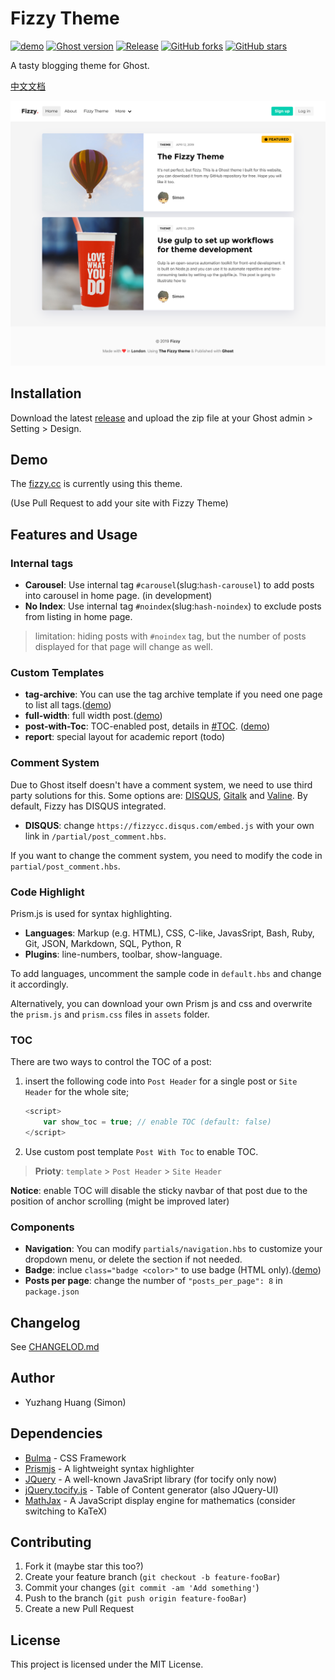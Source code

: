 # Fizzy Theme

[![demo](https://img.shields.io/badge/Demo-online-yellow.svg)](https://fizzy.cc/)
[![Ghost version](https://img.shields.io/badge/Ghost->=2.x-brightgreen.svg)](https://github.com/TryGhost/Ghost)
[![Release](https://img.shields.io/github/release/huangyuzhang/Fizzy-Theme.svg)](https://github.com/huangyuzhang/Fizzy-Theme/)
[![GitHub forks](https://img.shields.io/github/forks/huangyuzhang/Fizzy-Theme.svg)](https://github.com/huangyuzhang/Fizzy-Theme/network)
[![GitHub stars](https://img.shields.io/github/stars/huangyuzhang/Fizzy-Theme.svg?style=social&label=Star)](https://github.com/huangyuzhang/Fizzy-Theme/stargazers)

A tasty blogging theme for Ghost.

[中文文档](https://github.com/huangyuzhang/Fizzy-Theme/blob/master/README-zh.md)

![](./fizzy-theme-screenshot.png)

## Installation

Download the latest [release](https://github.com/huangyuzhang/fizzy-theme/releases/) and upload the zip file at your Ghost admin > Setting > Design.

## Demo

The [fizzy.cc](https://fizzy.cc) is currently using this theme.

(Use Pull Request to add your site with Fizzy Theme)

## Features and Usage

### Internal tags
- **Carousel**: Use internal tag `#carousel`(slug:`hash-carousel`) to add posts into carousel in home page. (in development)
- **No Index**: Use internal tag `#noindex`(slug:`hash-noindex`) to exclude posts from listing in home page. 
> limitation: hiding posts with `#noindex` tag, but the number of posts displayed for that page will change as well.

### Custom Templates
- **tag-archive**: You can use the tag archive template if you need one page to list all tags.([demo](https://fizzy.cc/tag/))
- **full-width**: full width post.([demo](https://fizzy.cc/fizzy-theme/))
- **post-with-Toc**: TOC-enabled post, details in [#TOC](#toc). ([demo](https://fizzy.cc/fizzy-theme/))
- **report**: special layout for academic report (todo)

### Comment System
Due to Ghost itself doesn't have a comment system, we need to use third party solutions for this. Some options are: [DISQUS][disqus], [Gitalk][gitalk] and [Valine][valine]. By default, Fizzy has DISQUS integrated.
- **DISQUS**: change `https://fizzycc.disqus.com/embed.js` with your own link in `/partial/post_comment.hbs`.

If you want to change the comment system, you need to modify the code in `partial/post_comment.hbs`.

### Code Highlight
Prism.js is used for syntax highlighting.
  - **Languages**: Markup (e.g. HTML), CSS, C-like, JavasSript, Bash, Ruby, Git, JSON, Markdown, SQL, Python, R
  - **Plugins**: line-numbers, toolbar, show-language.

To add languages, uncomment the sample code in `default.hbs` and change it accordingly.

Alternatively, you can download your own Prism js and css and overwrite the `prism.js` and `prism.css` files in `assets` folder.

### TOC
There are two ways to control the TOC of a post:
1. insert the following code into `Post Header` for a single post or `Site Header` for the whole site;
    ```javascript
    <script>
        var show_toc = true; // enable TOC (default: false)
    </script>
    ```
2. Use custom post template `Post With Toc` to enable TOC. 
> **Prioty**: `template` > `Post Header` > `Site Header`

**Notice**: enable TOC will disable the sticky navbar of that post due to the position of anchor scrolling (might be improved later)

### Components
- **Navigation**: You can modify `partials/navigation.hbs` to customize your dropdown menu, or delete the section if not needed.
- **Badge**: inclue `class="badge <color>"` to use badge (HTML only).([demo](https://fizzy.cc/fizzy-theme/#badge))
- **Posts per page**: change the number of `"posts_per_page": 8` in `package.json`

## Changelog

See [CHANGELOD.md](https://github.com/huangyuzhang/Fizzy-Theme/blob/master/CHANGELOG.md)

## Author

- Yuzhang Huang (Simon)

## Dependencies

- [Bulma][bulma] - CSS Framework
- [Prismjs][prismjs] - A lightweight syntax highlighter
- [JQuery][jquery] - A well-known JavaSript library (for tocify only now)
- [jQuery.tocify.js][tocify] - Table of Content generator (also JQuery-UI)
- [MathJax][mathjax] - A JavaScript display engine for mathematics (consider switching to KaTeX)

## Contributing

1. Fork it (maybe star this too?)
2. Create your feature branch (`git checkout -b feature-fooBar`)
3. Commit your changes (`git commit -am 'Add something'`)
4. Push to the branch (`git push origin feature-fooBar`)
5. Create a new Pull Request


## License

This project is licensed under the MIT License.

[bulma]: https://bulma.io/
[prismjs]: https://prismjs.com/
[jquery]: https://jquery.com/
[tocify]: http://gregfranko.com/jquery.tocify.js/
[mathjax]: https://www.mathjax.org/
[disqus]: https://disqus.com/
[gitalk]: https://github.com/gitalk/gitalk
[valine]: https://github.com/xCss/Valine
